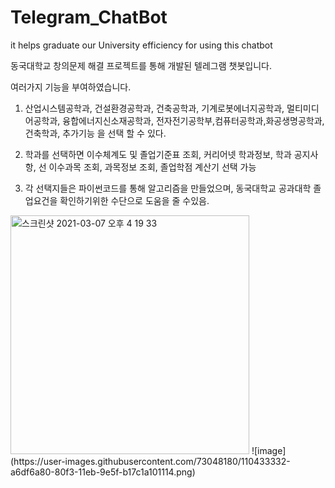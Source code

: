 # Telegram_ChatBot
it helps graduate our University efficiency for using this chatbot

동국대학교 창의문제 해결 프로젝트를 통해 개발된 텔레그램 챗봇입니다.

여러가지 기능을 부여하였습니다.

1. 산업시스템공학과, 건설환경공학과, 건축공학과, 기계로봇에너지공학과, 멀티미디어공학과, 융합에너지신소재공학과, 전자전기공학부,컴퓨터공학과,화공생명공학과,건축학과, 추가기능
    을 선택 할 수 있다.

2. 학과를 선택하면 이수체계도 및 졸업기준표 조회, 커리어넷 학과정보, 학과 공지사항, 선 이수과목 조회, 과목정보 조회, 졸업학점 계산기 선택 가능

3. 각 선택지들은 파이썬코드를 통해 알고리즘을 만들었으며, 동국대학교 공과대학 졸업요건을 확인하기위한 수단으로 도움을 줄 수있음.


<img width="382" alt="스크린샷 2021-03-07 오후 4 19 33" src="https://user-images.githubusercontent.com/73048180/110232427-e88bdc00-7f60-11eb-8742-edde03de5c79.png">
![image](https://user-images.githubusercontent.com/73048180/110433332-a6df6a80-80f3-11eb-9e5f-b17c1a101114.png)
